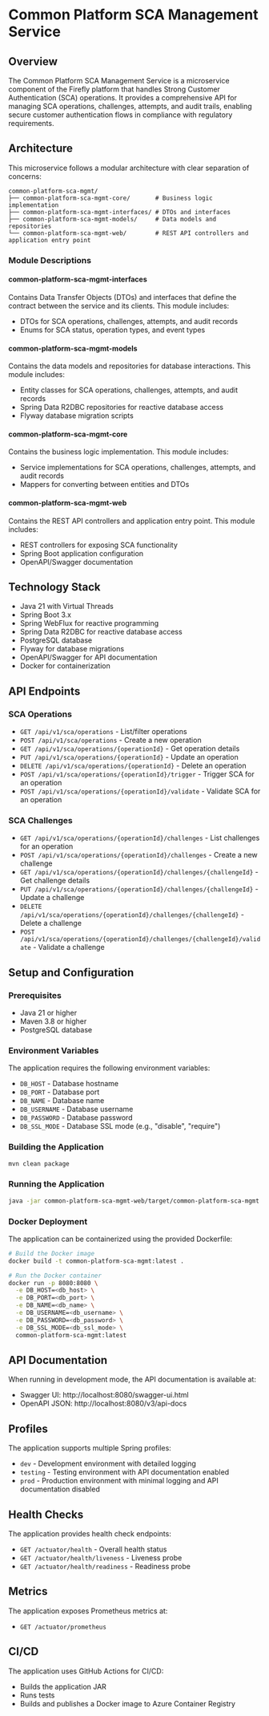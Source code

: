 # Common Platform SCA Management Service

## Overview
The Common Platform SCA Management Service is a microservice component of the Firefly platform that handles Strong Customer Authentication (SCA) operations. It provides a comprehensive API for managing SCA operations, challenges, attempts, and audit trails, enabling secure customer authentication flows in compliance with regulatory requirements.

## Architecture
This microservice follows a modular architecture with clear separation of concerns:

```
common-platform-sca-mgmt/
├── common-platform-sca-mgmt-core/       # Business logic implementation
├── common-platform-sca-mgmt-interfaces/ # DTOs and interfaces
├── common-platform-sca-mgmt-models/     # Data models and repositories
└── common-platform-sca-mgmt-web/        # REST API controllers and application entry point
```

### Module Descriptions

#### common-platform-sca-mgmt-interfaces
Contains Data Transfer Objects (DTOs) and interfaces that define the contract between the service and its clients. This module includes:
- DTOs for SCA operations, challenges, attempts, and audit records
- Enums for SCA status, operation types, and event types

#### common-platform-sca-mgmt-models
Contains the data models and repositories for database interactions. This module includes:
- Entity classes for SCA operations, challenges, attempts, and audit records
- Spring Data R2DBC repositories for reactive database access
- Flyway database migration scripts

#### common-platform-sca-mgmt-core
Contains the business logic implementation. This module includes:
- Service implementations for SCA operations, challenges, attempts, and audit records
- Mappers for converting between entities and DTOs

#### common-platform-sca-mgmt-web
Contains the REST API controllers and application entry point. This module includes:
- REST controllers for exposing SCA functionality
- Spring Boot application configuration
- OpenAPI/Swagger documentation

## Technology Stack
- Java 21 with Virtual Threads
- Spring Boot 3.x
- Spring WebFlux for reactive programming
- Spring Data R2DBC for reactive database access
- PostgreSQL database
- Flyway for database migrations
- OpenAPI/Swagger for API documentation
- Docker for containerization

## API Endpoints

### SCA Operations
- `GET /api/v1/sca/operations` - List/filter operations
- `POST /api/v1/sca/operations` - Create a new operation
- `GET /api/v1/sca/operations/{operationId}` - Get operation details
- `PUT /api/v1/sca/operations/{operationId}` - Update an operation
- `DELETE /api/v1/sca/operations/{operationId}` - Delete an operation
- `POST /api/v1/sca/operations/{operationId}/trigger` - Trigger SCA for an operation
- `POST /api/v1/sca/operations/{operationId}/validate` - Validate SCA for an operation

### SCA Challenges
- `GET /api/v1/sca/operations/{operationId}/challenges` - List challenges for an operation
- `POST /api/v1/sca/operations/{operationId}/challenges` - Create a new challenge
- `GET /api/v1/sca/operations/{operationId}/challenges/{challengeId}` - Get challenge details
- `PUT /api/v1/sca/operations/{operationId}/challenges/{challengeId}` - Update a challenge
- `DELETE /api/v1/sca/operations/{operationId}/challenges/{challengeId}` - Delete a challenge
- `POST /api/v1/sca/operations/{operationId}/challenges/{challengeId}/validate` - Validate a challenge

## Setup and Configuration

### Prerequisites
- Java 21 or higher
- Maven 3.8 or higher
- PostgreSQL database

### Environment Variables
The application requires the following environment variables:
- `DB_HOST` - Database hostname
- `DB_PORT` - Database port
- `DB_NAME` - Database name
- `DB_USERNAME` - Database username
- `DB_PASSWORD` - Database password
- `DB_SSL_MODE` - Database SSL mode (e.g., "disable", "require")

### Building the Application
```bash
mvn clean package
```

### Running the Application
```bash
java -jar common-platform-sca-mgmt-web/target/common-platform-sca-mgmt.jar
```

### Docker Deployment
The application can be containerized using the provided Dockerfile:

```bash
# Build the Docker image
docker build -t common-platform-sca-mgmt:latest .

# Run the Docker container
docker run -p 8080:8080 \
  -e DB_HOST=<db_host> \
  -e DB_PORT=<db_port> \
  -e DB_NAME=<db_name> \
  -e DB_USERNAME=<db_username> \
  -e DB_PASSWORD=<db_password> \
  -e DB_SSL_MODE=<db_ssl_mode> \
  common-platform-sca-mgmt:latest
```

## API Documentation
When running in development mode, the API documentation is available at:
- Swagger UI: http://localhost:8080/swagger-ui.html
- OpenAPI JSON: http://localhost:8080/v3/api-docs

## Profiles
The application supports multiple Spring profiles:
- `dev` - Development environment with detailed logging
- `testing` - Testing environment with API documentation enabled
- `prod` - Production environment with minimal logging and API documentation disabled

## Health Checks
The application provides health check endpoints:
- `GET /actuator/health` - Overall health status
- `GET /actuator/health/liveness` - Liveness probe
- `GET /actuator/health/readiness` - Readiness probe

## Metrics
The application exposes Prometheus metrics at:
- `GET /actuator/prometheus`

## CI/CD
The application uses GitHub Actions for CI/CD:
- Builds the application JAR
- Runs tests
- Builds and publishes a Docker image to Azure Container Registry